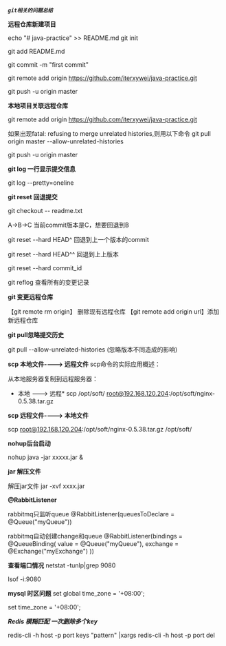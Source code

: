 _**`git相关的问题总结`**_


**远程仓库新建项目**

echo "# java-practice" >> README.md
git init

git add README.md

git commit -m "first commit"

git remote add origin https://github.com/iterxywei/java-practice.git

git push -u origin master

**本地项目关联远程仓库**

git remote add origin https://github.com/iterxywei/java-practice.git

如果出现fatal: refusing to merge unrelated histories,则用以下命令
git pull origin master  --allow-unrelated-histories

git push -u origin master

**git log 一行显示提交信息**

git log  --pretty=oneline

**git reset 回退提交**

git checkout -- readme.txt

A->B->C
当前commit版本是C，想要回退到B

git  reset  --hard  HEAD^   回退到上一个版本的commit

git  reset  --hard  HEAD^^  回退到上上版本

git reset --hard commit_id

git  reflog  查看所有的变更记录



**git 变更远程仓库**


【git remote rm origin】 删除现有远程仓库 
【git remote add origin url】添加新远程仓库




**git pull忽略提交历史**

git pull --allow-unrelated-histories    (忽略版本不同造成的影响)






**scp 本地文件----> 远程文件**
scp命令的实际应用概述： 

从本地服务器复制到远程服务器：

* 本地 ---> 远程*
 scp  /opt/soft/   root@192.168.120.204:/opt/soft/nginx-0.5.38.tar.gz


**scp 远程文件----> 本地文件**

scp root@192.168.120.204:/opt/soft/nginx-0.5.38.tar.gz /opt/soft/


**nohup后台启动**

nohup  java  -jar  xxxxx.jar   &



**jar 解压文件**

解压jar文件
jar  -xvf  xxxx.jar

**@RabbitListener**

rabbitmq只监听queue
@RabbitListener(queuesToDeclare = @Queue("myQueue"))

rabbitmq自动创建change和queue
@RabbitListener(bindings = @QueueBinding(
            value = @Queue("myQueue"),
            exchange = @Exchange("myExchange")
    ))



**查看端口情况**
netstat -tunlp|grep 9080

lsof -i:9080


**mysql 时区问题**
set global time_zone = '+08:00';

set time_zone = '+08:00';

***Redis 模糊匹配 一次删除多个key***

redis-cli -h host -p port keys "pattern" |xargs redis-cli -h host -p port del


